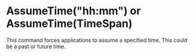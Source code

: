 # AssumeTime("hh:mm") or AssumeTime(TimeSpan)



This command forces applications to assume a specified time. This could be a past or future time.